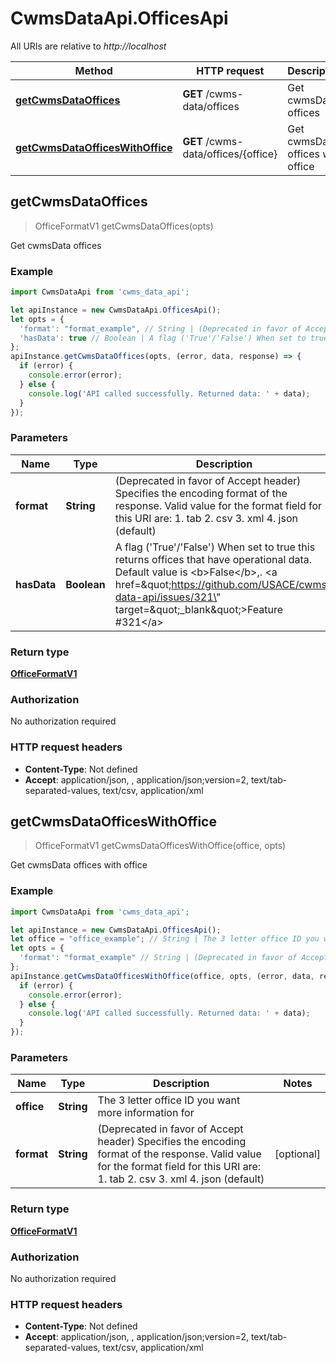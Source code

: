 # CwmsDataApi.OfficesApi

All URIs are relative to *http://localhost*

Method | HTTP request | Description
------------- | ------------- | -------------
[**getCwmsDataOffices**](OfficesApi.md#getCwmsDataOffices) | **GET** /cwms-data/offices | Get cwmsData offices
[**getCwmsDataOfficesWithOffice**](OfficesApi.md#getCwmsDataOfficesWithOffice) | **GET** /cwms-data/offices/{office} | Get cwmsData offices with office



## getCwmsDataOffices

> OfficeFormatV1 getCwmsDataOffices(opts)

Get cwmsData offices

### Example

```javascript
import CwmsDataApi from 'cwms_data_api';

let apiInstance = new CwmsDataApi.OfficesApi();
let opts = {
  'format': "format_example", // String | (Deprecated in favor of Accept header) Specifies the encoding format of the response. Valid value for the format field for this URI are:  1. tab  2. csv   3. xml  4. json (default)
  'hasData': true // Boolean | A flag ('True'/'False') When set to true this returns offices that have operational data. Default value is <b>False</b>,. <a href=\"https://github.com/USACE/cwms-data-api/issues/321\" target=\"_blank\">Feature #321</a>
};
apiInstance.getCwmsDataOffices(opts, (error, data, response) => {
  if (error) {
    console.error(error);
  } else {
    console.log('API called successfully. Returned data: ' + data);
  }
});
```

### Parameters


Name | Type | Description  | Notes
------------- | ------------- | ------------- | -------------
 **format** | **String**| (Deprecated in favor of Accept header) Specifies the encoding format of the response. Valid value for the format field for this URI are:  1. tab  2. csv   3. xml  4. json (default) | [optional] 
 **hasData** | **Boolean**| A flag (&#39;True&#39;/&#39;False&#39;) When set to true this returns offices that have operational data. Default value is &lt;b&gt;False&lt;/b&gt;,. &lt;a href&#x3D;\&quot;https://github.com/USACE/cwms-data-api/issues/321\&quot; target&#x3D;\&quot;_blank\&quot;&gt;Feature #321&lt;/a&gt; | [optional] 

### Return type

[**OfficeFormatV1**](OfficeFormatV1.md)

### Authorization

No authorization required

### HTTP request headers

- **Content-Type**: Not defined
- **Accept**: application/json, , application/json;version=2, text/tab-separated-values, text/csv, application/xml


## getCwmsDataOfficesWithOffice

> OfficeFormatV1 getCwmsDataOfficesWithOffice(office, opts)

Get cwmsData offices with office

### Example

```javascript
import CwmsDataApi from 'cwms_data_api';

let apiInstance = new CwmsDataApi.OfficesApi();
let office = "office_example"; // String | The 3 letter office ID you want more information for
let opts = {
  'format': "format_example" // String | (Deprecated in favor of Accept header) Specifies the encoding format of the response. Valid value for the format field for this URI are:  1. tab  2. csv   3. xml  4. json (default)
};
apiInstance.getCwmsDataOfficesWithOffice(office, opts, (error, data, response) => {
  if (error) {
    console.error(error);
  } else {
    console.log('API called successfully. Returned data: ' + data);
  }
});
```

### Parameters


Name | Type | Description  | Notes
------------- | ------------- | ------------- | -------------
 **office** | **String**| The 3 letter office ID you want more information for | 
 **format** | **String**| (Deprecated in favor of Accept header) Specifies the encoding format of the response. Valid value for the format field for this URI are:  1. tab  2. csv   3. xml  4. json (default) | [optional] 

### Return type

[**OfficeFormatV1**](OfficeFormatV1.md)

### Authorization

No authorization required

### HTTP request headers

- **Content-Type**: Not defined
- **Accept**: application/json, , application/json;version=2, text/tab-separated-values, text/csv, application/xml

